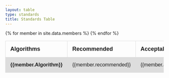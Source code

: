 ```yaml
---
layout: table
type: standards
title: Standards Table
---
```

<style>
table {
  font-family: arial, sans-serif;
  border-collapse: collapse;
  width: 100%;
  overflow-x: scroll;
}

td, th {
  border: 1px solid #dddddd;
  text-align: left;
  padding: 15px;
}

tr:nth-child(even) {
  background-color: #dddddd;
}
</style>

<table>
  <tr>
    <th> <font size="4">Algorithms</font> </th>
    <th> <font size="4">Recommended</font></th>
    <th> <font size="4">Acceptable</font> </th>
    <th> <font size="4">Disable</font></th>
    <th> <font size="4">Future</font> </th>
    <th> <font size="4">Debated</font> </th>
    <th> <font size="4">FIPS140</font> </th>
    <th> <font size="4">CC </font></th>
    <th> <font size="4">SuiteB </font></th>
    <th> <font size="4">CSFC </font></th>
    <th> <font size="4">PCI</font> </th>
  </tr>
  {% for member in site.data.members %}
  <tr>
    <td> <strong>{{member.Algorithm}}</strong> </td>
    <td> {{member.recommended}}</td>
    <td> {{member.acceptable}} </td>
    <td> {{member.avoid}}</td>
    <td> {{member.future}} </td>
    <td> {{member.debated}} </td>
    <td> {{member.FIPS140}} </td>
    <td> {{member.CC}} </td>
    <td> {{member.SuiteB}} </td>
    <td> {{member.CSFC}} </td>
    <td> {{member.PCI}} </td>
  </tr>
  {% endfor %}
</table>
